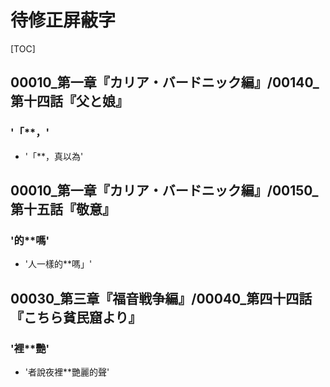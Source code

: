 # 待修正屏蔽字

[TOC]

## 00010_第一章『カリア・バードニック編』/00140_第十四話『父と娘』

### '「**，'

- '「**，真以為'


## 00010_第一章『カリア・バードニック編』/00150_第十五話『敬意』

### '的**嗎'

- '人一樣的**嗎」'


## 00030_第三章『福音戦争編』/00040_第四十四話『こちら貧民窟より』

### '裡**艷'

- '者說夜裡**艷麗的聲'
